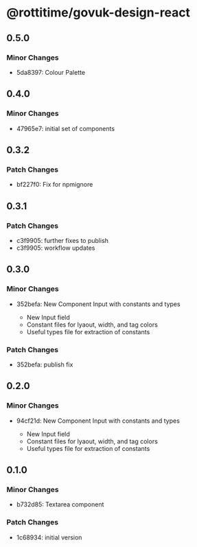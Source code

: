 # @rottitime/govuk-design-react

## 0.5.0

### Minor Changes

- 5da8397: Colour Palette

## 0.4.0

### Minor Changes

- 47965e7: initial set of components

## 0.3.2

### Patch Changes

- bf227f0: Fix for npmignore

## 0.3.1

### Patch Changes

- c3f9905: further fixes to publish
- c3f9905: workflow updates

## 0.3.0

### Minor Changes

- 352befa: New Component Input with constants and types

  - New Input field
  - Constant files for lyaout, width, and tag colors
  - Useful types file for extraction of constants

### Patch Changes

- 352befa: publish fix

## 0.2.0

### Minor Changes

- 94cf21d: New Component Input with constants and types

  - New Input field
  - Constant files for lyaout, width, and tag colors
  - Useful types file for extraction of constants

## 0.1.0

### Minor Changes

- b732d85: Textarea component

### Patch Changes

- 1c68934: initial version
